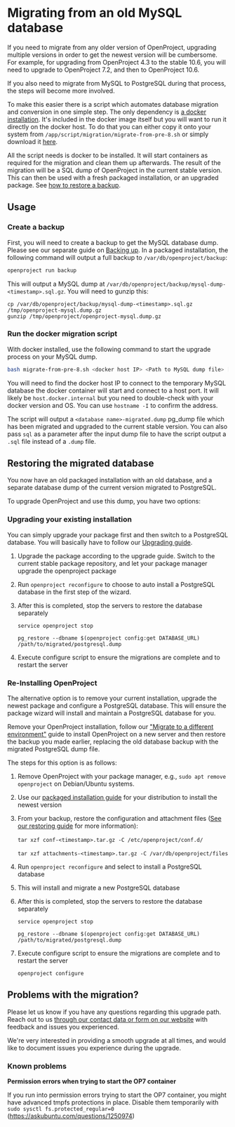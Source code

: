 # Migrating from an old MySQL database

If you need to migrate from any older version of OpenProject, upgrading multiple versions in order to get the newest version will be cumbersome. For example, for upgrading from OpenProject 4.3 to the stable 10.6, you will need to upgrade to OpenProject 7.2, and then to OpenProject 10.6.

If you also need to migrate from MySQL to PostgreSQL during that process, the steps will become more involved.

To make this easier there is a script which automates database migration and conversion in one simple step. The only dependency is [a docker installation](https://www.docker.com/get-started). It's included in the docker image itself but you will want to run it directly on the docker host. To do that you can either copy it onto your system from `/app/script/migration/migrate-from-pre-8.sh` or simply download it [here](https://github.com/opf/openproject/tree/dev/script/migration/migrate-from-pre-8.sh).

All the script needs is docker to be installed. It will start containers as required for the migration and clean them up afterwards. The result of the migration will be a SQL dump of OpenProject in the current stable version. This can then be used with a fresh packaged installation, or an upgraded package. See [how to restore a backup](/installation-and-operations/operation/restoring/).

## Usage



### Create a backup

First, you will need to create a backup to get the MySQL database dump. Please see our separate guide on [Backing up](../../operation/backing-up/). In a packaged installation, the following command will output a full backup to `/var/db/openproject/backup`:

```bash
openproject run backup
```



This will output a MySQL dump at `/var/db/openproject/backup/mysql-dump-<timestamp>.sql.gz`. You will need to gunzip this:


```
cp /var/db/openproject/backup/mysql-dump-<timestamp>.sql.gz /tmp/openproject-mysql.dump.gz
gunzip /tmp/openproject/openproject-mysql.dump.gz
```



### Run the docker migration script

With docker installed, use the following command to start the upgrade process on your MySQL dump.

```bash
bash migrate-from-pre-8.sh <docker host IP> <Path to MySQL dump file> [sql|custom]
```

You will need to find the docker host IP to connect to the temporary MySQL database the docker container will start and connect to a host port. It will likely be `host.docker.internal` but you need to double-check with your docker version and OS. You can use `hostname -I` to confirm the address.

The script will output a `<database name>-migrated.dump` pg_dump file which has been migrated and upgraded to the current stable version. You can also pass `sql` as a parameter after the input dump file to have the script output a `.sql` file instead of a `.dump` file.


## Restoring the migrated database

You now have an old packaged installation with an old database, and a separate database dump of the current version migrated to PostgreSQL.

To upgrade OpenProject and use this dump, you have two options:



### Upgrading your existing installation

You can simply upgrade your package first and then switch to a PostgreSQL database. You will basically have to follow our [Upgrading guide](../../operation/upgrading/).

1. Upgrade the package according to the upgrade guide. Switch to the current stable package repository, and let your package manager upgrade the openproject package

2. Run `openproject reconfigure` to choose to auto install a PostgreSQL database in the first step of the wizard.

3. After this is completed, stop the servers to restore the database separately

   `service openproject stop`

   `pg_restore --dbname $(openproject config:get DATABASE_URL) /path/to/migrated/postgresql.dump`  

4. Execute configure script to ensure the migrations are complete and to restart the server



### Re-Installing OpenProject

The alternative option is to remove your current installation, upgrade the newest package and configure a PostgreSQL database. This will ensure the package wizard will install and maintain a PostgreSQL database for you.

Remove your OpenProject installation, follow our ["Migrate to a different environment"](../../misc/migration/) guide to install OpenProject on a new server and then restore the backup you made earlier, replacing the old database backup with the migrated PostgreSQL dump file.

The steps for this option is as follows:

1. Remove OpenProject with your package manager, e.g., `sudo apt remove openproject` on Debian/Ubuntu systems.

2. Use our [packaged installation guide](../../installation/packaged/) for your distribution to install the newest version

3. From your backup, restore the configuration and attachment files ([See our restoring guide](../../operation/restoring/) for more information):

   ​	`tar xzf conf-<timestamp>.tar.gz -C /etc/openproject/conf.d/`

   ​	`tar xzf attachments-<timestamp>.tar.gz -C /var/db/openproject/files`

4. Run `openproject reconfigure` and select to install a PostgreSQL database

5. This will install and migrate a new PostgreSQL database

6. After this is completed, stop the servers to restore the database separately

   `service openproject stop`

   `pg_restore --dbname $(openproject config:get DATABASE_URL) /path/to/migrated/postgresql.dump`  

7. Execute configure script to ensure the migrations are complete and to restart the server

   `openproject configure`



## Problems with the migration?


Please let us know if you have any questions regarding this upgrade path. Reach out to us [through our contact data or form on our website](https://www.openproject.org/contact-us/) with feedback and issues you experienced.

We're very interested in providing a smooth upgrade at all times, and would like to document issues you experience during the upgrade.


### Known problems

**Permission errors when trying to start the OP7 container**

If you run into permission errors trying to start the OP7 container, you might have advanced tmpfs protections in place. Disable them temporarily with `sudo sysctl fs.protected_regular=0` (https://askubuntu.com/questions/1250974)

